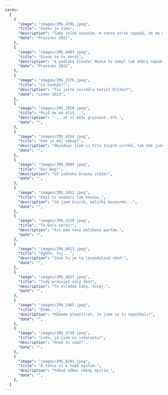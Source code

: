 ```yaml
---
cards:
  [
    {
      "image": "images/IMG_4391.jpeg",
      "title": "Venku je zima",
      "description": "Tady ještě nevoním. A tento otrok vypadá, že má doma teplo.",
      "date": "Prosinec 2022",
    },
    {
      "image": "images/IMG_4403.jpeg",
      "title": "Divně to tu smrdí",
      "description": "A podlaha klouže! Možná to nebyl tak dobrý nápad.",
      "date": "Prosinec 2022",
    },
    {
      "image": "images/IMG_2276.jpeg",
      "title": "Co koukáš?!",
      "description": "Tos ještě neviděla kočičí bříško?",
      "date": "Leden 2023",
    },
    {
      "image": "images/IMG_2950.jpeg",
      "title": "Pojď ke mě blíž...",
      "description": "... ať si můžu gryznout. Vrk.",
      "date": "",
    },
    {
      "image": "images/IMG_4254.jpeg",
      "title": "Kde je můj nákup?",
      "description": "Objednal jsem si kilo živých cvrčků, tak kde jsou?",
      "date": "",
    },
    {
      "image": "images/IMG_4909.jpeg",
      "title": "Ha! Bug!",
      "description": "Už jednoho brouka vidím!",
      "date": "",
    },
    {
      "image": "images/IMG_3451.jpeg",
      "title": "Když ti zoomíci tak koušou.",
      "description": "Já jsem Gryzík, maličký kocourek...",
      "date": "",
    },
    {
      "image": "images/IMG_4320.jpeg",
      "title": "Ta bota smrdí!",
      "description": "Asi mám nový oblíbený parfém.",
      "date": "",
    },
    {
      "image": "images/IMG_8613.jpeg",
      "title": "Ughhh, fuj...",
      "description": "Zase tu je ta levandulová vůně!",
      "date": "",
    },
    {
      "image": "images/IMG_4827.jpeg",
      "title": "Tady pracuješ celý den?",
      "description": "To zvládám taky, dívej.",
      "date": "",
    },
    {
      "image": "images/IMG_5465.jpeg",
      "title": "Ehmm...",
      "description": "Můžeme předstírat, že jsme se tu nepotkali?",
      "date": "",
    },
    {
      "image": "images/IMG_5730.jpeg",
      "title": "Cože, já jsem na internetu?",
      "description": "Hned to smaž!",
      "date": "",
    },
    {
      "image": "images/IMG_6201.jpeg",
      "title": "A tohle si o tobě myslím.",
      "description": "Pokud vůbec někdy myslím.",
      "date": "",
    },
  ]
---
```

